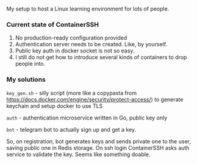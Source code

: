 My setup to host a Linux learning environment for lots of people.

### Current state of ContainerSSH
1. No production-ready configuration provided
2. Authentication server needs to be created. Like, by yourself.
3. Public key auth in docker socket is not so easy.
4. I still do not get how to introduce several kinds of containers to drop people into.

### My solutions
`key_gen.sh` - silly script (more like a copypasta from https://docs.docker.com/engine/security/protect-access/) to generate keychain and setup docker to use TLS

`auth` - authentication microservice written in Go, public key only

`bot` - telegram bot to actually sign up and get a key.

So, on registration, bot generates keys and sends private one to the user, saving public one in Redis storage. On ssh login ContainerSSH asks auth service to validate the key. Seems like something doable.
